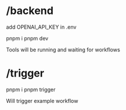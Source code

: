 # /backend

add OPENAI_API_KEY in .env

pnpm i
pnpm dev

Tools will be running and waiting for workflows

# /trigger

pnpm i
pnpm trigger

Will trigger example workflow
